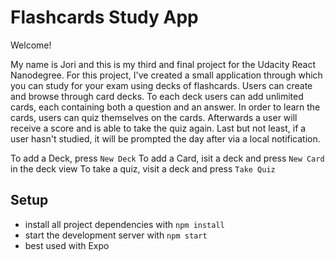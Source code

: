 # Flashcards Study App 

Welcome! 

My name is Jori and this is my third and final project for the Udacity React Nanodegree. 
For this project, I've created a small application through which you can study for your exam using decks of flashcards. Users can create and browse through card decks. To each deck users can add unlimited cards, each containing both a question and an answer.
In order to learn the cards, users can quiz themselves on the cards. Afterwards a user will receive a score and is able to take the quiz again.
Last but not least, if a user hasn't studied, it will be prompted the day after via a local notification.

To add a Deck, press `New Deck`
To add a Card, isit a deck and press `New Card` in the deck view
To take a quiz, visit a deck and press `Take Quiz`


## Setup

* install all project dependencies with `npm install`
* start the development server with `npm start`
* best used with Expo
